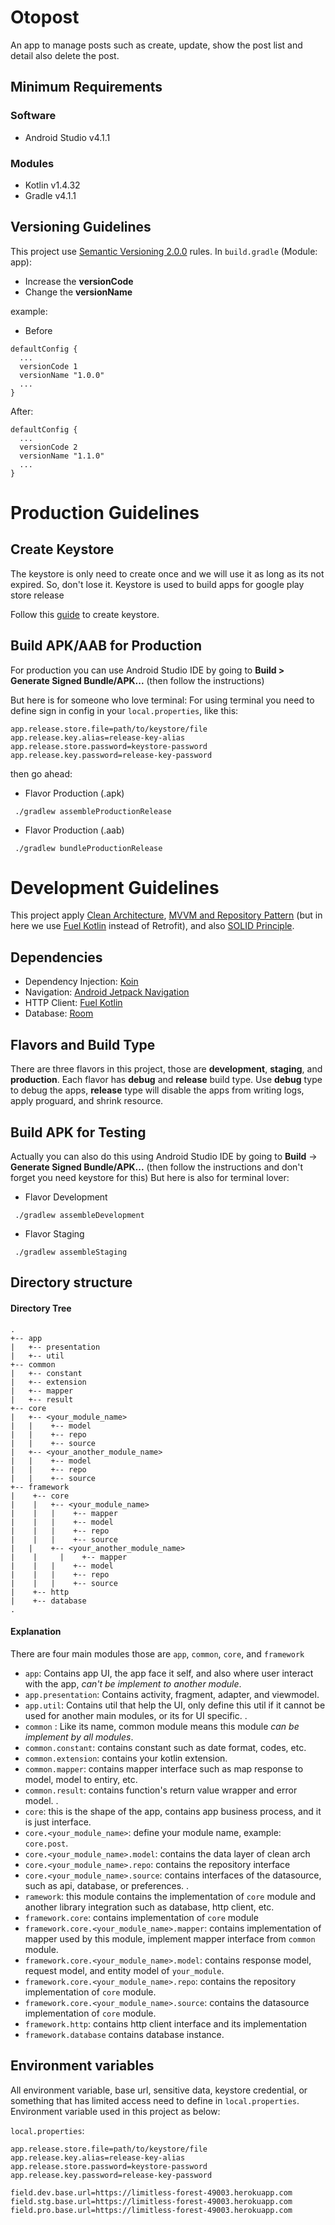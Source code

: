 # Otopost
An app to manage posts such as create, update, show the post list and detail also delete the post.
## Minimum Requirements
### Software
 - Android Studio v4.1.1
 ### Modules
 - Kotlin v1.4.32
 - Gradle v4.1.1
## Versioning Guidelines
This project use [Semantic Versioning 2.0.0](https://semver.org/) rules.
In `build.gradle` (Module: app):
- Increase the **versionCode**
- Change the **versionName**

example:
- Before
```
defaultConfig {  
  ...
  versionCode 1  
  versionName "1.0.0"  
  ...
}
```
After:
```
defaultConfig {  
  ...
  versionCode 2  
  versionName "1.1.0"  
  ...
}
```
# Production Guidelines
## Create Keystore
The keystore is only need to create once and we will use it as long as its not expired. So, don't lose it. Keystore is used to build apps for google play store release

Follow this [guide](https://developer.android.com/studio/publish/app-signing#generate-key) to create keystore.
## Build APK/AAB for Production
For production you can use Android Studio IDE by going to **Build > Generate Signed Bundle/APK...** (then follow the instructions)

But here is for someone who love terminal:
For using terminal you need to define sign in config in your `local.properties`, like this:
```
app.release.store.file=path/to/keystore/file  
app.release.key.alias=release-key-alias  
app.release.store.password=keystore-password  
app.release.key.password=release-key-password
```
then go ahead:
- Flavor Production (.apk)
```
 ./gradlew assembleProductionRelease
```
- Flavor Production (.aab)
```
 ./gradlew bundleProductionRelease
```
# Development Guidelines
This project apply [Clean Architecture](https://blog.cleancoder.com/uncle-bob/2012/08/13/the-clean-architecture.html), [MVVM and Repository Pattern](https://developer.android.com/jetpack/guide) (but in here we use [Fuel Kotlin](https://github.com/kittinunf/fuel) instead of Retrofit), and also [SOLID Principle](https://www.baeldung.com/solid-principles).
## Dependencies
- Dependency Injection: [Koin](#)
- Navigation: [Android Jetpack Navigation](#)
- HTTP Client: [Fuel Kotlin](#)
- Database: [Room](#)
## Flavors and Build Type
There are three flavors in this project, those are **development**, **staging**, and **production**. Each flavor has **debug** and **release** build type. Use **debug** type to debug the apps, **release** type will disable the apps from writing logs, apply proguard, and shrink resource.
## Build APK for Testing
Actually you can also do this using Android Studio IDE by going to **Build** -> **Generate Signed Bundle/APK...** (then follow the instructions and don't forget you need keystore for this)
But here is also for terminal lover:

- Flavor Development
```
 ./gradlew assembleDevelopment
```
- Flavor Staging
```
 ./gradlew assembleStaging
```
## Directory structure
#### Directory Tree
```
.
+-- app
|   +-- presentation
|   +-- util
+-- common
|   +-- constant
|   +-- extension
|   +-- mapper
|   +-- result
+-- core
|   +-- <your_module_name>
|   |    +-- model
|   |    +-- repo
|   |    +-- source
|   +-- <your_another_module_name>
|   |    +-- model
|   |    +-- repo
|   |    +-- source
+-- framework
|    +-- core
|    |   +-- <your_module_name>
|    |   |    +-- mapper
|    |   |    +-- model
|    |   |    +-- repo
|    |   |    +-- source
|   |    +-- <your_another_module_name>
|    |     |    +-- mapper
|    |   |    +-- model
|    |   |    +-- repo
|    |   |    +-- source
|    +-- http
|    +-- database
.
```
#### Explanation
There are four main modules those are `app`, `common`, `core`, and `framework`
- `app`: Contains app UI, the app face it self, and also where user interact with the app, *can't be implement to another module*.
- `app.presentation`: Contains activity, fragment, adapter, and viewmodel.
- `app.util`: Contains util that help the UI, only define this util if it cannot be used for another main modules, or its for UI specific.
.
 - `common` : Like its name, common module means this module *can be implement by all modules*.
 - `common.constant`: contains constant such as date format, codes, etc.
 - `common.extension`: contains your kotlin extension.
 - `common.mapper`: contains mapper interface such as map response to model, model to entiry, etc.
 - `common.result`: contains function's return value wrapper and error model.
.
- `core`: this is the shape of the app, contains app business process, and it is just interface.
- `core.<your_module_name>`: define your module name, example: `core.post`.
- `core.<your_module_name>.model`: contains the data layer of clean arch
- `core.<your_module_name>.repo`: contains the repository interface
- `core.<your_module_name>.source`: contains interfaces of the datasource, such as api, database, or preferences.
.
- `ramework`: this module contains the implementation of `core` module and another library integration such as database, http client, etc.
- `framework.core`: contains implementation of `core` module
- `framework.core.<your_module_name>.mapper`: contains implementation of mapper used by this module, implement mapper interface from `common` module.
- `framework.core.<your_module_name>.model`: contains response model, request model, and entity model of `your_module`.
- `framework.core.<your_module_name>.repo`: contains the repository implementation of `core` module.
- `framework.core.<your_module_name>.source`: contains the datasource implementation of `core` module.
- `framework.http`: contains http client interface and its implementation
- `framework.database` contains database instance.
 
## Environment variables
All environment variable, base url, sensitive data, keystore credential, or something that has limited access need to define in `local.properties`. Environment variable used in this project as below:

`local.properties`:
```
app.release.store.file=path/to/keystore/file  
app.release.key.alias=release-key-alias  
app.release.store.password=keystore-password  
app.release.key.password=release-key-password  
  
field.dev.base.url=https://limitless-forest-49003.herokuapp.com  
field.stg.base.url=https://limitless-forest-49003.herokuapp.com  
field.pro.base.url=https://limitless-forest-49003.herokuapp.com
```
